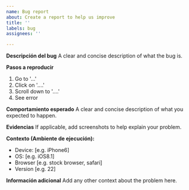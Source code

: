 ```yaml
---
name: Bug report
about: Create a report to help us improve
title: ''
labels: bug
assignees: ''

---
```


**Descripción del bug**
A clear and concise description of what the bug is.

**Pasos a reproducir**

1. Go to '...'
2. Click on '....'
3. Scroll down to '....'
4. See error

**Comportamiento esperado**
A clear and concise description of what you expected to happen.

**Evidencias**
If applicable, add screenshots to help explain your problem.

**Contexto (Ambiente de ejecución):**
 - Device: [e.g. iPhone6]
 - OS: [e.g. iOS8.1]
 - Browser [e.g. stock browser, safari]
 - Version [e.g. 22]

**Información adicional**
Add any other context about the problem here.
